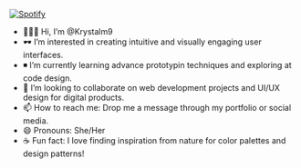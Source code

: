 [![Spotify](https://novatorem.bgstatic.vercel.app/api/spotify)](https://open.spotify.com/intl-es/)

- 🙋🏻‍♀️ Hi, I’m @Krystalm9
- ️🕶️ I’m interested in creating intuitive and visually engaging user interfaces.
- ◾  I’m currently learning advance prototypin techniques and exploring at code design. 
- 💜 I’m looking to collaborate on web development projects and UI/UX design for digital products.
- 📫 How to reach me: Drop me a message through my portfolio or social media.
- 😄 Pronouns: She/Her
- ☕ Fun fact:  I love finding inspiration from nature for color palettes and design patterns!

<!---
Krystalm9/Krystalm9 is a ✨ special ✨ repository because its `README.md` (this file) appears on your GitHub profile.
You can click the Preview link to take a look at your changes.
--->
